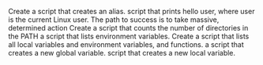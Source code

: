 Create a script that creates an alias.
 script that prints hello user, where user is the current Linux user.
The path to success is to take massive, determined action
Create a script that counts the number of directories in the PATH
a script that lists environment variables.
Create a script that lists all local variables and environment variables, and functions.
a script that creates a new global variable.
 script that creates a new local variable.

